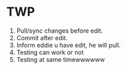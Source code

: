# TWP
1. Pull/sync changes before edit.
2. Commit after edit.
3. Inform eddie u have edit, he will pull.
4. Testing can work or not
5. Testing at same timewwwwww
